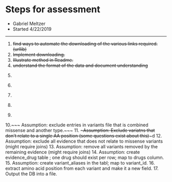# Steps for assessment
* Gabriel Meltzer  
* Started 4/22/2019

---


1. ~~find ways to automate the downloading of the various links required.
	(urllib)~~
2. ~~Implement downloading.~~
3. ~~Illustrate method in Readme.~~
4. ~~understand the format of the data and document understanding~~
5. ~~~interpret instructions.~~~
6. ~~~Decide whether or not it should be placed into an SQLLITE database right away, or later. Decision: do it at the end:~~~
7. ~~~Assumption: work out how to extract information. Decision: pandas.~~~ 
8. ~~~Assumption: exclude entries listed in evidence file that do not relate to therapies.~~~
9. ~~~Assumption: exclude entries in variants files that are not missense variants. ~~~
10.~~~ Assumption: exclude entries in variants file that is combined missense and another type.~~~ 
11. ~~~Assumption: Exclude variatns that don't relate to a single AA position (some questions exist about this)~~~d
12. Assumption: exclude all evidence that does not relate to missense variants (might require joins)
13. Assumption: remove all variants removed by the remaining evidence (might require joins)
14. Assumption: create evidence_drug table ; one drug should exist per row; map to drugs column.
15. Assumption: create variant_aliases in the tabl; map to variant_id. 
16. extract amino acid position from each variant and make it a new field.
17. Output the DB into a file.
